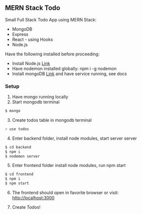 ## MERN Stack Todo

Small Full Stack Todo App using MERN Stack:

- MongoDB
- Express
- React - using Hooks
- Node.js

Have the following installed before proceeding:

- Install Node.js [Link](https://nodejs.org/en/download/)
- Have nodemon installed globally: npm i -g nodemon
- Install mongoDB [Link](https://docs.mongodb.com/manual/installation/) and have service running, see docs

### Setup

1. Have mongo running locally
2. Start mongodb terminal

```bash
$ mongo
```

3. Create todos table in mongodb terminal

```bash
> use todos
```

4. Enter backend folder, install node modules, start server server

```bash
$ cd backend
$ npm i
$ nodemon server
```

5. Enter frontend folder install node modules, run npm start

```bash
$ cd frontend
$ npm i
$ npm start
```

6. The frontend should open in favorite browser or visit: [http://localhost:3000](http://localhost:3000)

7. Create Todos!
